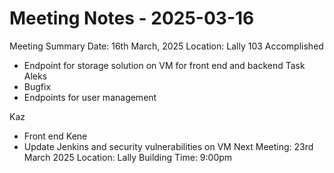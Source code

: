 # Meeting Notes - 2025-03-16
Meeting Summary
Date: 16th March, 2025
Location: Lally 103
Accomplished
* Endpoint for storage solution on VM for front end and backend
Task
Aleks
* Bugfix
* Endpoints for user management 


Kaz
* Front end 
Kene
* Update Jenkins and security vulnerabilities on VM 
Next Meeting: 23rd March 2025
Location: Lally Building 
Time: 9:00pm
